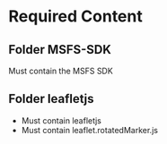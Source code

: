 # Required Content

## Folder MSFS-SDK

Must contain the MSFS SDK

## Folder leafletjs

- Must contain leafletjs
- Must contain leaflet.rotatedMarker.js